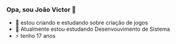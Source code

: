 ### Opa, sou João Victor 👋


- 🔭 estou criando e estudando sobre criação de jogos
- 🌱 Atualmente estou estudando Desenvouvimento de Sistema 
- ⚡  tenho 17 anos 

<div>
  <a href="https://github.com/medeiros319">
